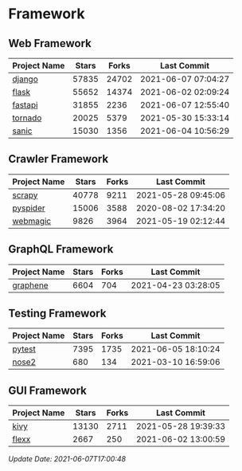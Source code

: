 # Framework

## Web Framework
| Project Name | Stars | Forks | Last Commit |
| ------------ | ----- | ----- | ----------- |
| [django](https://github.com/django/django) | 57835 | 24702 | 2021-06-07 07:04:27 |
| [flask](https://github.com/pallets/flask) | 55652 | 14374 | 2021-06-02 02:09:24 |
| [fastapi](https://github.com/tiangolo/fastapi) | 31855 | 2236 | 2021-06-07 12:55:40 |
| [tornado](https://github.com/tornadoweb/tornado) | 20025 | 5379 | 2021-05-30 15:33:14 |
| [sanic](https://github.com/sanic-org/sanic) | 15030 | 1356 | 2021-06-04 10:56:29 |

## Crawler Framework
| Project Name | Stars | Forks | Last Commit |
| ------------ | ----- | ----- | ----------- |
| [scrapy](https://github.com/scrapy/scrapy) | 40778 | 9211 | 2021-05-28 09:45:06 |
| [pyspider](https://github.com/binux/pyspider) | 15006 | 3588 | 2020-08-02 17:34:20 |
| [webmagic](https://github.com/code4craft/webmagic) | 9826 | 3964 | 2021-05-19 02:12:44 |

## GraphQL Framework
| Project Name | Stars | Forks | Last Commit |
| ------------ | ----- | ----- | ----------- |
| [graphene](https://github.com/graphql-python/graphene) | 6604 | 704 | 2021-04-23 03:28:05 |

## Testing Framework
| Project Name | Stars | Forks | Last Commit |
| ------------ | ----- | ----- | ----------- |
| [pytest](https://github.com/pytest-dev/pytest) | 7395 | 1735 | 2021-06-05 18:10:24 |
| [nose2](https://github.com/nose-devs/nose2) | 680 | 134 | 2021-03-10 16:59:06 |

## GUI Framework
| Project Name | Stars | Forks | Last Commit |
| ------------ | ----- | ----- | ----------- |
| [kivy](https://github.com/kivy/kivy) | 13130 | 2711 | 2021-05-28 19:39:33 |
| [flexx](https://github.com/flexxui/flexx) | 2667 | 250 | 2021-06-02 13:00:59 |

*Update Date: 2021-06-07T17:00:48*